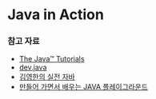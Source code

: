 # Java in Action

### 참고 자료

- [The Java™ Tutorials ](https://docs.oracle.com/javase/tutorial/)
- [dev.java](https://dev.java/)
- [김영한의 실전 자바](https://inf.run/7KDww)
- [만들어 가면서 배우는 JAVA 플레이그라운드](https://inf.run/FgzS)
